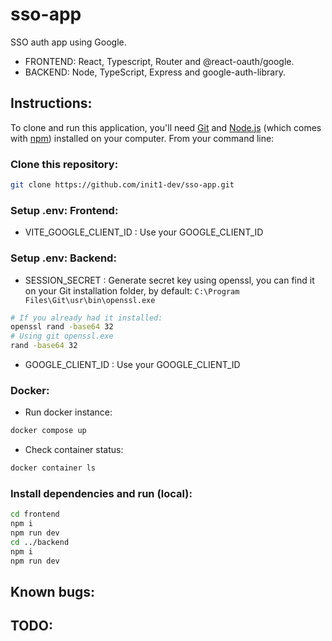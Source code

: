 # sso-app

SSO auth app using Google.

- FRONTEND: React, Typescript, Router and @react-oauth/google.
- BACKEND: Node, TypeScript, Express and google-auth-library.

## Instructions:

To clone and run this application, you'll need [Git](https://git-scm.com) and [Node.js](https://nodejs.org/en/download/) (which comes with [npm](http://npmjs.com)) installed on your computer. From your command line:

### Clone this repository:
```bash
git clone https://github.com/init1-dev/sso-app.git
```
### Setup .env: Frontend:
- VITE_GOOGLE_CLIENT_ID : Use your GOOGLE_CLIENT_ID

### Setup .env: Backend:
- SESSION_SECRET : Generate secret key using openssl, you can find it on your Git installation folder, by default: `C:\Program Files\Git\usr\bin\openssl.exe`
```bash
# If you already had it installed:
openssl rand -base64 32
# Using git openssl.exe
rand -base64 32
```
- GOOGLE_CLIENT_ID : Use your GOOGLE_CLIENT_ID

### Docker:
- Run docker instance:
```bash
docker compose up
```

- Check container status:
```bash
docker container ls
```

### Install dependencies and run (local):
```bash
cd frontend
npm i
npm run dev
cd ../backend
npm i
npm run dev
```

## Known bugs:

## TODO: